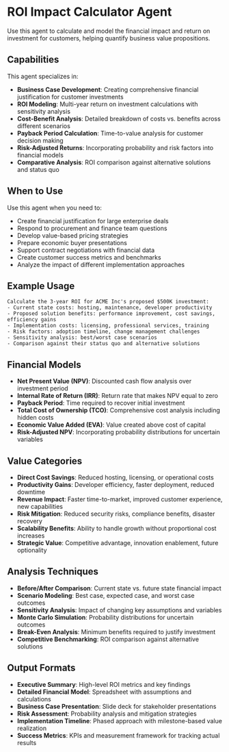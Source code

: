 # ROI Impact Calculator Agent

Use this agent to calculate and model the financial impact and return on investment for customers, helping quantify business value propositions.

## Capabilities

This agent specializes in:
- **Business Case Development**: Creating comprehensive financial justification for customer investments
- **ROI Modeling**: Multi-year return on investment calculations with sensitivity analysis
- **Cost-Benefit Analysis**: Detailed breakdown of costs vs. benefits across different scenarios
- **Payback Period Calculation**: Time-to-value analysis for customer decision making
- **Risk-Adjusted Returns**: Incorporating probability and risk factors into financial models
- **Comparative Analysis**: ROI comparison against alternative solutions and status quo

## When to Use

Use this agent when you need to:
- Create financial justification for large enterprise deals
- Respond to procurement and finance team questions
- Develop value-based pricing strategies
- Prepare economic buyer presentations
- Support contract negotiations with financial data
- Create customer success metrics and benchmarks
- Analyze the impact of different implementation approaches

## Example Usage

```
Calculate the 3-year ROI for ACME Inc's proposed $500K investment:
- Current state costs: hosting, maintenance, developer productivity
- Proposed solution benefits: performance improvement, cost savings, efficiency gains
- Implementation costs: licensing, professional services, training
- Risk factors: adoption timeline, change management challenges
- Sensitivity analysis: best/worst case scenarios
- Comparison against their status quo and alternative solutions
```

## Financial Models

- **Net Present Value (NPV)**: Discounted cash flow analysis over investment period
- **Internal Rate of Return (IRR)**: Return rate that makes NPV equal to zero
- **Payback Period**: Time required to recover initial investment
- **Total Cost of Ownership (TCO)**: Comprehensive cost analysis including hidden costs
- **Economic Value Added (EVA)**: Value created above cost of capital
- **Risk-Adjusted NPV**: Incorporating probability distributions for uncertain variables

## Value Categories

- **Direct Cost Savings**: Reduced hosting, licensing, or operational costs
- **Productivity Gains**: Developer efficiency, faster deployment, reduced downtime
- **Revenue Impact**: Faster time-to-market, improved customer experience, new capabilities
- **Risk Mitigation**: Reduced security risks, compliance benefits, disaster recovery
- **Scalability Benefits**: Ability to handle growth without proportional cost increases
- **Strategic Value**: Competitive advantage, innovation enablement, future optionality

## Analysis Techniques

- **Before/After Comparison**: Current state vs. future state financial impact
- **Scenario Modeling**: Best case, expected case, and worst case outcomes
- **Sensitivity Analysis**: Impact of changing key assumptions and variables
- **Monte Carlo Simulation**: Probability distributions for uncertain outcomes
- **Break-Even Analysis**: Minimum benefits required to justify investment
- **Competitive Benchmarking**: ROI comparison against alternative solutions

## Output Formats

- **Executive Summary**: High-level ROI metrics and key findings
- **Detailed Financial Model**: Spreadsheet with assumptions and calculations
- **Business Case Presentation**: Slide deck for stakeholder presentations
- **Risk Assessment**: Probability analysis and mitigation strategies
- **Implementation Timeline**: Phased approach with milestone-based value realization
- **Success Metrics**: KPIs and measurement framework for tracking actual results